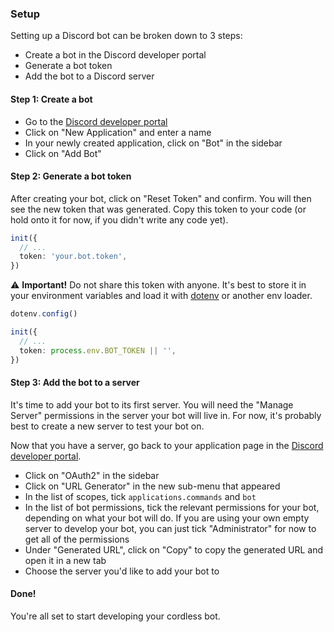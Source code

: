 ### Setup

Setting up a Discord bot can be broken down to 3 steps:

- Create a bot in the Discord developer portal
- Generate a bot token
- Add the bot to a Discord server

#### Step 1: Create a bot

- Go to the [Discord developer portal](https://discord.com/developers/applications)
- Click on "New Application" and enter a name
- In your newly created application, click on "Bot" in the sidebar
- Click on "Add Bot"

#### Step 2: Generate a bot token

After creating your bot, click on "Reset Token" and confirm. You will then see the new token that was generated. Copy this token to your code (or hold onto it for now, if you didn't write any code yet).

```ts
init({
  // ...
  token: 'your.bot.token',
})
```

⚠️ **Important!** Do not share this token with anyone. It's best to store it in your environment variables and load it with [dotenv](https://github.com/motdotla/dotenv) or another env loader.

```ts
dotenv.config()

init({
  // ...
  token: process.env.BOT_TOKEN || '',
})
```

#### Step 3: Add the bot to a server

It's time to add your bot to its first server. You will need the "Manage Server" permissions in the server your bot will live in. For now, it's probably best to create a new server to test your bot on.

Now that you have a server, go back to your application page in the [Discord developer portal](https://discord.com/developers/applications).

- Click on "OAuth2" in the sidebar
- Click on "URL Generator" in the new sub-menu that appeared
- In the list of scopes, tick `applications.commands` and `bot`
- In the list of bot permissions, tick the relevant permissions for your bot, depending on what your bot will do. If you are using your own empty server to develop your bot, you can just tick "Administrator" for now to get all of the permissions
- Under "Generated URL", click on "Copy" to copy the generated URL and open it in a new tab
- Choose the server you'd like to add your bot to

#### Done!

You're all set to start developing your cordless bot.

